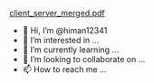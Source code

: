 [client_server_merged.pdf](https://github.com/himan12341/himan12341/files/8846736/client_server_merged.pdf)
- 👋 Hi, I’m @himan12341
- 👀 I’m interested in ...
- 🌱 I’m currently learning ...
- 💞️ I’m looking to collaborate on ...
- 📫 How to reach me ...

<!---
himan12341/himan12341 is a ✨ special ✨ repository because its `README.md` (this file) appears on your GitHub profile.
You can click the Preview link to take a look at your changes.
--->
